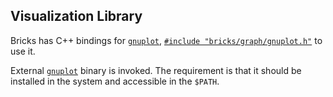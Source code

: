 ## Visualization Library

Bricks has C++ bindings for [`gnuplot`](http://www.gnuplot.info/), [`#include "bricks/graph/gnuplot.h"`](https://github.com/Current/C5T/blob/stable/bricks/graph/gnuplot.h) to use it.

External [`gnuplot`](http://www.gnuplot.info/) binary is invoked. The requirement is that it should be installed in the system and accessible in the `$PATH`.
